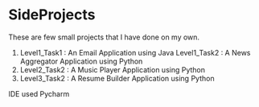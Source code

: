 # SideProjects

These are few small projects that I have done on my own.
1. Level1_Task1 : An Email Application using Java
   Level1_Task2 : A News Aggregator Application using Python
2. Level2_Task2 : A Music Player Application using Python
3. Level3_Task2 : A Resume Builder Application using Python

IDE used Pycharm
